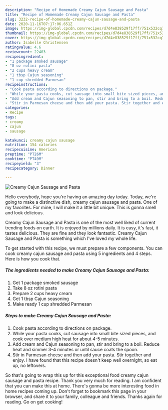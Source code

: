 ```yaml
---
description: "Recipe of Homemade Creamy Cajun Sausage and Pasta"
title: "Recipe of Homemade Creamy Cajun Sausage and Pasta"
slug: 3232-recipe-of-homemade-creamy-cajun-sausage-and-pasta
date: 2020-11-16T07:17:06.651Z
image: https://img-global.cpcdn.com/recipes/d7d4e838529f17ff/751x532cq70/creamy-cajun-sausage-and-pasta-recipe-main-photo.jpg
thumbnail: https://img-global.cpcdn.com/recipes/d7d4e838529f17ff/751x532cq70/creamy-cajun-sausage-and-pasta-recipe-main-photo.jpg
cover: https://img-global.cpcdn.com/recipes/d7d4e838529f17ff/751x532cq70/creamy-cajun-sausage-and-pasta-recipe-main-photo.jpg
author: Isabelle Christensen
ratingvalue: 4.6
reviewcount: 22403
recipeingredient:
- "1 package smoked sausage"
- "8 oz rotini pasta"
- "2 cups heavy cream"
- "1 tbsp Cajun seasoning"
- "1 cup shredded Parmesan"
recipeinstructions:
- "Cook pasta according to directions on package."
- "While your pasta cooks, cut sausage into small bite sized pieces, and cook over medium high heat for about 4-5 minutes."
- "Add cream and Cajun seasoning to pan, stir and bring to a boil. Reduce heat and simmer 3-4 minutes or until sauce coats the spoon."
- "Stir in Parmesan cheese and then add your pasta. Stir together and enjoy. I have found that this recipe doesn&#39;t keep well overnight, so eat up, no leftovers."
categories:
- Recipe
tags:
- creamy
- cajun
- sausage

katakunci: creamy cajun sausage 
nutrition: 154 calories
recipecuisine: American
preptime: "PT26M"
cooktime: "PT49M"
recipeyield: "3"
recipecategory: Dinner

---
```



![Creamy Cajun Sausage and Pasta](https://img-global.cpcdn.com/recipes/d7d4e838529f17ff/751x532cq70/creamy-cajun-sausage-and-pasta-recipe-main-photo.jpg)

Hello everybody, hope you're having an amazing day today. Today, we're going to make a distinctive dish, creamy cajun sausage and pasta. One of my favorites. For mine, I will make it a little bit unique. This is gonna smell and look delicious.



Creamy Cajun Sausage and Pasta is one of the most well liked of current trending foods on earth. It is enjoyed by millions daily. It is easy, it's fast, it tastes delicious. They are fine and they look fantastic. Creamy Cajun Sausage and Pasta is something which I've loved my whole life.


To get started with this recipe, we must prepare a few components. You can cook creamy cajun sausage and pasta using 5 ingredients and 4 steps. Here is how you cook that.

<!--inarticleads1-->

##### The ingredients needed to make Creamy Cajun Sausage and Pasta:

1. Get 1 package smoked sausage
1. Take 8 oz rotini pasta
1. Prepare 2 cups heavy cream
1. Get 1 tbsp Cajun seasoning
1. Make ready 1 cup shredded Parmesan




<!--inarticleads2-->

##### Steps to make Creamy Cajun Sausage and Pasta:

1. Cook pasta according to directions on package.
1. While your pasta cooks, cut sausage into small bite sized pieces, and cook over medium high heat for about 4-5 minutes.
1. Add cream and Cajun seasoning to pan, stir and bring to a boil. Reduce heat and simmer 3-4 minutes or until sauce coats the spoon.
1. Stir in Parmesan cheese and then add your pasta. Stir together and enjoy. I have found that this recipe doesn&#39;t keep well overnight, so eat up, no leftovers.




So that's going to wrap this up for this exceptional food creamy cajun sausage and pasta recipe. Thank you very much for reading. I am confident that you can make this at home. There's gonna be more interesting food in home recipes coming up. Don't forget to bookmark this page in your browser, and share it to your family, colleague and friends. Thanks again for reading. Go on get cooking!
